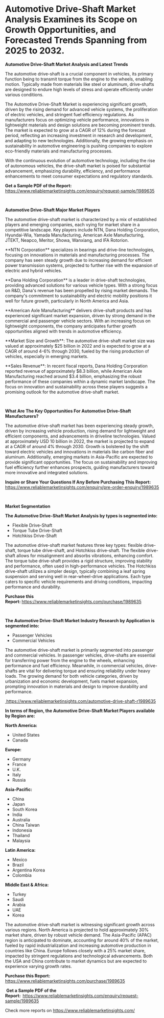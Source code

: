<p><h1>Automotive Drive-Shaft Market Analysis Examines its Scope on Growth Opportunities, and Forecasted Trends Spanning from 2025 to 2032.</h1></p><p><strong>Automotive Drive-Shaft Market Analysis and Latest Trends</strong></p>
<p><p>The automotive drive-shaft is a crucial component in vehicles, its primary function being to transmit torque from the engine to the wheels, enabling motion. Typically made from materials like steel or aluminum, drive-shafts are designed to endure high levels of stress and operate efficiently under various conditions. </p><p>The Automotive Drive-Shaft Market is experiencing significant growth, driven by the rising demand for advanced vehicle systems, the proliferation of electric vehicles, and stringent fuel efficiency regulations. As manufacturers focus on optimizing vehicle performance, innovations in lightweight materials and design solutions are becoming prominent trends. The market is expected to grow at a CAGR of 12% during the forecast period, reflecting an increasing investment in research and development, and adapting to new technologies. Additionally, the growing emphasis on sustainability in automotive engineering is pushing companies to explore eco-friendly materials and manufacturing processes. </p><p>With the continuous evolution of automotive technology, including the rise of autonomous vehicles, the drive-shaft market is poised for substantial advancement, emphasizing durability, efficiency, and performance enhancements to meet consumer expectations and regulatory standards.</p></p>
<p><strong>Get a Sample PDF of the Report:&nbsp;</strong> <a href="https://www.reliablemarketinsights.com/enquiry/request-sample/1989635?utm_campaign=3033&utm_medium=2&utm_source=Github&utm_content=ia&utm_term=28032025&utm_id=automotive-drive-shaft">https://www.reliablemarketinsights.com/enquiry/request-sample/1989635</a></p>
<p>&nbsp;</p>
<p><strong>Automotive Drive-Shaft Major Market Players</strong></p>
<p><p>The automotive drive-shaft market is characterized by a mix of established players and emerging companies, each vying for market share in a competitive landscape. Key players include NTN, Dana Holding Corporation, Hyundai-Wia, Yamada Manufacturing, American Axle Manufacturing, JTEKT, Neapco, Meritor, Showa, Wanxiang, and IFA Rotorion.</p><p>**NTN Corporation** specializes in bearings and drive-line technologies, focusing on innovations in materials and manufacturing processes. The company has seen steady growth due to increasing demand for efficient power transmission systems, projected to further rise with the expansion of electric and hybrid vehicles.</p><p>**Dana Holding Corporation** is a leader in drive-shaft technologies, providing advanced solutions for various vehicle types. With a strong focus on R&D, Dana's revenue has been propelled by rising market demands. The company's commitment to sustainability and electric mobility positions it well for future growth, particularly in North America and Asia.</p><p>**American Axle Manufacturing** delivers drive-shaft products and has experienced significant market expansion, driven by strong demand in the commercial and passenger vehicle sectors. With an increasing focus on lightweight components, the company anticipates further growth opportunities aligned with trends in automotive efficiency.</p><p>**Market Size and Growth**: The automotive drive-shaft market size was valued at approximately $25 billion in 2022 and is expected to grow at a CAGR of around 4-6% through 2030, fueled by the rising production of vehicles, especially in emerging markets.</p><p>**Sales Revenue**: In recent fiscal reports, Dana Holding Corporation reported revenue of approximately $8.3 billion, while American Axle Manufacturing reached around $3.4 billion, emphasizing the robust performance of these companies within a dynamic market landscape. The focus on innovation and sustainability across these players suggests a promising outlook for the automotive drive-shaft market.</p></p>
<p>&nbsp;</p>
<p><strong>What Are The Key Opportunities For Automotive Drive-Shaft Manufacturers?</strong></p>
<p><p>The automotive drive-shaft market has been experiencing steady growth, driven by increasing vehicle production, rising demand for lightweight and efficient components, and advancements in driveline technologies. Valued at approximately USD 10 billion in 2022, the market is projected to expand at a CAGR of around 4% through 2030. Growth is bolstered by the shift toward electric vehicles and innovations in materials like carbon fiber and aluminum. Additionally, emerging markets in Asia-Pacific are expected to provide significant opportunities. The focus on sustainability and improving fuel efficiency further enhances prospects, guiding manufacturers toward more innovative and integrated solutions.</p></p>
<p><strong>Inquire or Share Your Questions If Any Before Purchasing This Report:</strong> <a href="https://www.reliablemarketinsights.com/enquiry/pre-order-enquiry/1989635?utm_campaign=3033&utm_medium=2&utm_source=Github&utm_content=ia&utm_term=28032025&utm_id=automotive-drive-shaft">https://www.reliablemarketinsights.com/enquiry/pre-order-enquiry/1989635</a></p>
<p>&nbsp;</p>
<p><strong>Market Segmentation</strong></p>
<p><strong>The Automotive Drive-Shaft Market Analysis by types is segmented into:</strong></p>
<p><ul><li>Flexible Drive-Shaft</li><li>Torque Tube Drive-Shaft</li><li>Hotchkiss Drive-Shaft</li></ul></p>
<p><p>The automotive drive-shaft market features three key types: flexible drive-shaft, torque tube drive-shaft, and Hotchkiss drive-shaft. The flexible drive-shaft allows for misalignment and absorbs vibrations, enhancing comfort. The torque tube drive-shaft provides a rigid structure, improving stability and performance, often used in high-performance vehicles. The Hotchkiss drive-shaft utilizes a simpler design, typically combining a leaf spring suspension and serving well in rear-wheel-drive applications. Each type caters to specific vehicle requirements and driving conditions, impacting performance and durability.</p></p>
<p><strong>Purchase this Report:&nbsp;</strong><a href="https://www.reliablemarketinsights.com/purchase/1989635?utm_campaign=3033&utm_medium=2&utm_source=Github&utm_content=ia&utm_term=28032025&utm_id=automotive-drive-shaft">https://www.reliablemarketinsights.com/purchase/1989635</a></p>
<p>&nbsp;</p>
<p><strong>The Automotive Drive-Shaft Market Industry Research by Application is segmented into:</strong></p>
<p><ul><li>Passenger Vehicles</li><li>Commercial Vehicles</li></ul></p>
<p><p>The automotive drive-shaft market is primarily segmented into passenger and commercial vehicles. In passenger vehicles, drive-shafts are essential for transferring power from the engine to the wheels, enhancing performance and fuel efficiency. Meanwhile, in commercial vehicles, drive-shafts are vital for delivering torque and ensuring reliability under heavy loads. The growing demand for both vehicle categories, driven by urbanization and economic development, fuels market expansion, prompting innovation in materials and design to improve durability and performance.</p></p>
<p><a href="https://www.reliablemarketinsights.com/automotive-drive-shaft-r1989635?utm_campaign=3033&utm_medium=2&utm_source=Github&utm_content=ia&utm_term=28032025&utm_id=automotive-drive-shaft">&nbsp;https://www.reliablemarketinsights.com/automotive-drive-shaft-r1989635</a></p>
<p><strong>In terms of Region, the Automotive Drive-Shaft Market Players available by Region are:</strong></p>
<p>
    <p> <strong> North America: </strong>
        <ul>
            <li>United States</li>
            <li>Canada</li>
        </ul>
        </p> 
    <p> <strong> Europe: </strong>
        <ul>
            <li>Germany</li>
            <li>France</li>
            <li>U.K.</li>
            <li>Italy</li>
            <li>Russia</li>
        </ul>
        </p> 
    <p> <strong> Asia-Pacific: </strong>
        <ul>
            <li>China</li>
            <li>Japan</li>
            <li>South Korea</li>
            <li>India</li>
            <li>Australia</li>
            <li>China Taiwan</li>
            <li>Indonesia</li>
            <li>Thailand</li>
            <li>Malaysia</li>
        </ul>
        </p> 
    <p> <strong> Latin America: </strong>
        <ul>
            <li>Mexico</li>
            <li>Brazil</li>
            <li>Argentina Korea</li>
            <li>Colombia</li>
        </ul>
        </p> 
    <p> <strong> Middle East & Africa: </strong>
        <ul>
            <li>Turkey</li>
            <li>Saudi</li>
            <li>Arabia</li>
            <li>UAE</li>
            <li>Korea</li>
        </ul>
    </p>
    </p>
<p><p>The automotive drive-shaft market is witnessing significant growth across various regions. North America is projected to hold approximately 30% market share, driven by robust vehicle demand. The Asia-Pacific (APAC) region is anticipated to dominate, accounting for around 40% of the market, fueled by rapid industrialization and increasing automotive production in countries like China. Europe follows closely with a 25% market share, impacted by stringent regulations and technological advancements. Both the USA and China contribute to market dynamics but are expected to experience varying growth rates.</p></p>
<p><strong>Purchase this Report: </strong><a href="https://www.reliablemarketinsights.com/purchase/1989635?utm_campaign=3033&utm_medium=2&utm_source=Github&utm_content=ia&utm_term=28032025&utm_id=automotive-drive-shaft">https://www.reliablemarketinsights.com/purchase/1989635</a></p>
<p>&nbsp;<strong>Get a Sample PDF of the Report:&nbsp;&nbsp;</strong><a href="https://www.reliablemarketinsights.com/enquiry/request-sample/1989635?utm_campaign=3033&utm_medium=2&utm_source=Github&utm_content=ia&utm_term=28032025&utm_id=automotive-drive-shaft">https://www.reliablemarketinsights.com/enquiry/request-sample/1989635</a></p>
<p><strong></strong></p>
<p>Check more reports on <a href="https://www.reliablemarketinsights.com/?utm_campaign=3033&utm_medium=2&utm_source=Github&utm_content=ia&utm_term=28032025&utm_id=automotive-drive-shaft">https://www.reliablemarketinsights.com/</a></p>